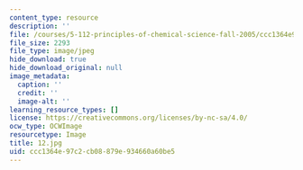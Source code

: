 ```yaml
---
content_type: resource
description: ''
file: /courses/5-112-principles-of-chemical-science-fall-2005/ccc1364e97c2cb08879e934660a60be5_12.jpg
file_size: 2293
file_type: image/jpeg
hide_download: true
hide_download_original: null
image_metadata:
  caption: ''
  credit: ''
  image-alt: ''
learning_resource_types: []
license: https://creativecommons.org/licenses/by-nc-sa/4.0/
ocw_type: OCWImage
resourcetype: Image
title: 12.jpg
uid: ccc1364e-97c2-cb08-879e-934660a60be5
---
```

